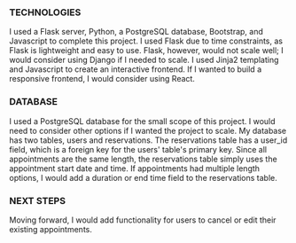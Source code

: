 ### TECHNOLOGIES
I used a Flask server, Python, a PostgreSQL database, Bootstrap, and Javascript to complete this project. I used Flask due to time constraints, as Flask is lightweight and easy to use. Flask, however, would not scale well; I would consider using Django if I needed to scale. I used Jinja2 templating and Javascript to create an interactive frontend. If I wanted to build a responsive frontend, I would consider using React.

### DATABASE
I used a PostgreSQL database for the small scope of this project. I would need to consider other options if I wanted the project to scale. My database has two tables, users and reservations. The reservations table has a user_id field, which is a foreign key for the users' table's primary key. Since all appointments are the same length, the reservations table simply uses the appointment start date and time. If appointments had multiple length options, I would add a duration or end time field to the reservations table.

### NEXT STEPS
Moving forward, I would add functionality for users to cancel or edit their existing appointments.